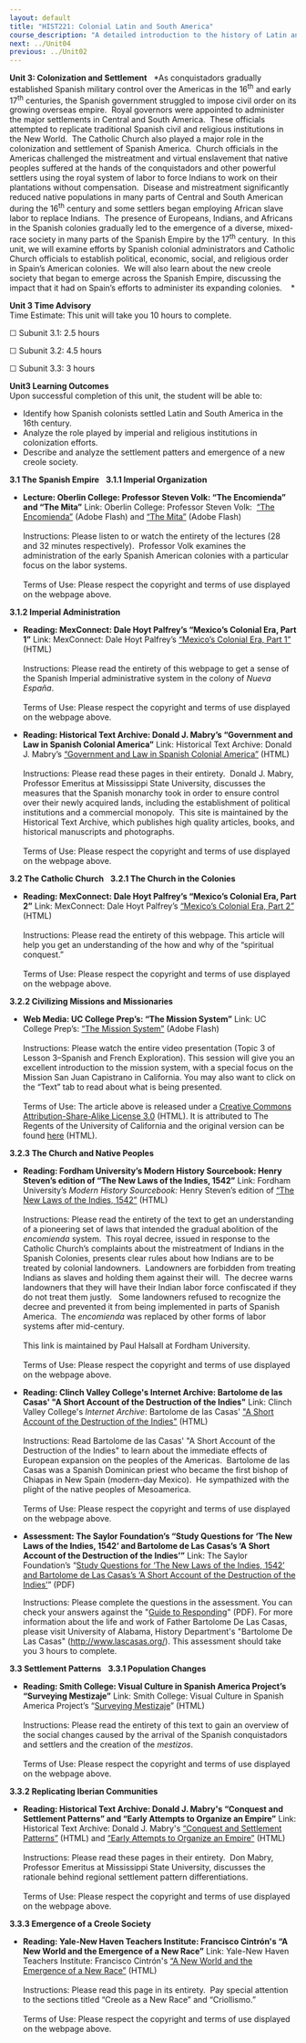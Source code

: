 ```yaml
---
layout: default
title: "HIST221: Colonial Latin and South America"
course_description: "A detailed introduction to the history of Latin and South America from the European discovery to the 19th century, with emphasis on indigenous Americans and European colonizers’ interactions and exchanges."
next: ../Unit04
previous: ../Unit02
---
```

**Unit 3: Colonization and Settlement** <span id="3"></span> 
*As conquistadors gradually established Spanish military control over
the Americas in the 16<sup>th</sup> and early 17<sup>th</sup> centuries,
the Spanish government struggled to impose civil order on its growing
overseas empire.  Royal governors were appointed to administer the major
settlements in Central and South America.  These officials attempted to
replicate traditional Spanish civil and religious institutions in the
New World.  The Catholic Church also played a major role in the
colonization and settlement of Spanish America.  Church officials in the
Americas challenged the mistreatment and virtual enslavement that native
peoples suffered at the hands of the conquistadors and other powerful
settlers using the royal system of labor to force Indians to work on
their plantations without compensation.  Disease and mistreatment
significantly reduced native populations in many parts of Central and
South American during the 16<sup>th</sup> century and some settlers
began employing African slave labor to replace Indians.  The presence of
Europeans, Indians, and Africans in the Spanish colonies gradually led
to the emergence of a diverse, mixed-race society in many parts of the
Spanish Empire by the 17<sup>th</sup> century.  In this unit, we will
examine efforts by Spanish colonial administrators and Catholic Church
officials to establish political, economic, social, and religious order
in Spain’s American colonies.  We will also learn about the new creole
society that began to emerge across the Spanish Empire, discussing the
impact that it had on Spain’s efforts to administer its expanding
colonies.    *

**Unit 3 Time Advisory**  
Time Estimate: This unit will take you 10 hours to complete.  
  
 ☐ Subunit 3.1: 2.5 hours  
  
 ☐ Subunit 3.2: 4.5 hours  
  
 ☐ Subunit 3.3: 3 hours

**Unit3 Learning Outcomes**  
Upon successful completion of this unit, the student will be able to:
-   Identify how Spanish colonists settled Latin and South America in
    the 16th century.
-   Analyze the role played by imperial and religious institutions in
    colonization efforts.
-   Describe and analyze the settlement patters and emergence of a new
    creole society. 

**3.1 The Spanish Empire** <span id="3.1"></span> 
**3.1.1 Imperial Organization** <span id="3.1.1"></span> 
-   **Lecture: Oberlin College: Professor Steven Volk: “The Encomienda”
    and “The Mita”**
    Link: Oberlin College: Professor Steven Volk:  [“The
    Encomienda”](http://vimeo.com/7305719) (Adobe Flash) and [“The
    Mita”](http://vimeo.com/7361055) (Adobe Flash)  
        
     Instructions: Please listen to or watch the entirety of the
    lectures (28 and 32 minutes respectively).  Professor Volk examines
    the administration of the early Spanish American colonies with a
    particular focus on the labor systems.  
        
     Terms of Use: Please respect the copyright and terms of use
    displayed on the webpage above.

**3.1.2 Imperial Administration** <span id="3.1.2"></span> 
-   **Reading: MexConnect: Dale Hoyt Palfrey’s “Mexico’s Colonial Era,
    Part 1”**
    Link: MexConnect: Dale Hoyt Palfrey’s [“Mexico’s Colonial Era, Part
    1”](http://www.mexconnect.com/articles/1563-mexico-s-colonial-era-part-i)
    (HTML)  
        
     Instructions: Please read the entirety of this webpage to get a
    sense of the Spanish Imperial administrative system in the colony of
    *Nueva España*.  
        
     Terms of Use: Please respect the copyright and terms of use
    displayed on the webpage above.

-   **Reading: Historical Text Archive: Donald J. Mabry’s “Government
    and Law in Spanish Colonial America”**
    Link: Historical Text Archive: Donald J. Mabry’s [“Government and
    Law in Spanish Colonial
    America”](http://historicaltextarchive.com/sections.php?action=read&artid=296)
    (HTML)  
        
     Instructions: Please read these pages in their entirety.  Donald J.
    Mabry, Professor Emeritus at Mississippi State University, discusses
    the measures that the Spanish monarchy took in order to ensure
    control over their newly acquired lands, including the establishment
    of political institutions and a commercial monopoly.  This site is
    maintained by the Historical Text Archive, which publishes high
    quality articles, books, and historical manuscripts and
    photographs.  
        
     Terms of Use: Please respect the copyright and terms of use
    displayed on the webpage above.

**3.2 The Catholic Church** <span id="3.2"></span> 
**3.2.1 The Church in the Colonies** <span id="3.2.1"></span> 
-   **Reading: MexConnect: Dale Hoyt Palfrey’s “Mexico’s Colonial Era,
    Part 2”**
    Link: MexConnect: Dale Hoyt Palfrey’s [“Mexico’s Colonial Era, Part
    2”](http://www.mexconnect.com/articles/1562-mexico-s-colonial-era-part-2)
    (HTML)  
        
     Instructions: Please read the entirety of this webpage. This
    article will help you get an understanding of the how and why of the
    “spiritual conquest.”  
        
     Terms of Use: Please respect the copyright and terms of use
    displayed on the webpage above.

**3.2.2 Civilizing Missions and Missionaries** <span id="3.2.2"></span> 
-   **Web Media: UC College Prep’s: “The Mission System”**
    Link: UC College Prep’s: [“The Mission
    System”](http://uccpbank.k12hsn.org/courses/APUSHistoryI/course%20files/multimedia/lesson03/lessonp_uccp_ap.html)
    (Adobe Flash)  
        
     Instructions: Please watch the entire video presentation (Topic 3
    of Lesson 3–Spanish and French Exploration). This session will give
    you an excellent introduction to the mission system, with a special
    focus on the Mission San Juan Capistrano in California. You may also
    want to click on the “Text” tab to read about what is being
    presented.  
        
     Terms of Use: The article above is released under a [Creative
    Commons Attribution-Share-Alike License
    3.0](http://creativecommons.org/licenses/by-sa/3.0/) (HTML). It is
    attributed to The Regents of the University of California and the
    original version can be found
    [here](http://uccpbank.k12hsn.org/courses/APUSHistoryI/course%20files/multimedia/lesson03/lessonp_uccp_ap.html)
    (HTML). 

**3.2.3 The Church and Native Peoples** <span id="3.2.3"></span> 
-   **Reading: Fordham University’s Modern History Sourcebook: Henry
    Steven’s edition of “The New Laws of the Indies, 1542”**
    Link: Fordham University’s *Modern History Sourcebook:* Henry
    Steven’s edition of [“The New Laws of the Indies,
    1542”](http://www.fordham.edu/halsall/mod/1542newlawsindies.html)
    (HTML)  
        
     Instructions: Please read the entirety of the text to get an
    understanding of a pioneering set of laws that intended the gradual
    abolition of the *encomienda* system.  This royal decree, issued in
    response to the Catholic Church’s complaints about the mistreatment
    of Indians in the Spanish Colonies, presents clear rules about how
    Indians are to be treated by colonial landowners.  Landowners are
    forbidden from treating Indians as slaves and holding them against
    their will.  The decree warns landowners that they will have their
    Indian labor force confiscated if they do not treat them justly.  
    Some landowners refused to recognize the decree and prevented it
    from being implemented in parts of Spanish America.  The
    *encomienda* was replaced by other forms of labor systems after
    mid-century.  
        
     This link is maintained by Paul Halsall at Fordham University.  
        
     Terms of Use: Please respect the copyright and terms of use
    displayed on the webpage above.

-   **Reading: Clinch Valley College's Internet Archive: Bartolome de
    las Casas' "A Short Account of the Destruction of the Indies"**
    Link: Clinch Valley College's *Internet Archive*: Bartolome de las
    Casas' ["A Short Account of the Destruction of the
    Indies"](http://web.archive.org/web/19980116133031/http:/pluto.clinch.edu/history/wciv2/civ2ref/casas.htm) (HTML)  
        
     Instructions: Read Bartolome de las Casas' "A Short Account of the
    Destruction of the Indies" to learn about the immediate effects of
    European expansion on the peoples of the Americas.  Bartolome de las
    Casas was a Spanish Dominican priest who became the first bishop of
    Chiapas in New Spain (modern-day Mexico).  He sympathized with the
    plight of the native peoples of Mesoamerica.  
        
     Terms of Use: Please respect the copyright and terms of use
    displayed on the webpage above.

-   **Assessment: The Saylor Foundation’s “Study Questions for ‘The New
    Laws of the Indies, 1542’ and Bartolome de Las Casas’s ‘A Short
    Account of the Destruction of the Indies’”**
    Link: The Saylor Foundation’s “[Study Questions for ‘The New Laws of
    the Indies, 1542’ and Bartolome de Las Casas’s ‘A Short Account of
    the Destruction of the
    Indies’](http://www.saylor.org/site/wp-content/uploads/2012/04/HIST221-OC-NewLaws1542-FINAL.pdf)”
    (PDF)  
      
     Instructions: Please complete the questions in the assessment. You
    can check your answers against the "[Guide to
    Responding](http://www.saylor.org/site/wp-content/uploads/2012/04/HIST221-OC-NewLaws1542-GTR-FINAL.pdf)"
    (PDF). For more information about the life and work of Father
    Bartolome De Las Casas, please visit University of Alabama, History
    Department's "Bartolome De Las Casas" (http://www.lascasas.org/).
    This assessment should take you 3 hours to complete.

**3.3 Settlement Patterns** <span id="3.3"></span> 
**3.3.1 Population Changes** <span id="3.3.1"></span> 
-   **Reading: Smith College: Visual Culture in Spanish America
    Project’s “Surveying Mestizaje”**
    Link: Smith College: Visual Culture in Spanish America Project’s
    “[Surveying
    Mestizaje](http://www.smith.edu/vistas/vistas_web/units/surv_mestizaje.htm)”
    (HTML)  
        
     Instructions: Please read the entirety of this text to gain an
    overview of the social changes caused by the arrival of the Spanish
    conquistadors and settlers and the creation of the *mestizos*.  
        
     Terms of Use: Please respect the copyright and terms of use
    displayed on the webpage above.

**3.3.2 Replicating Iberian Communities** <span id="3.3.2"></span> 
-   **Reading: Historical Text Archive: Donald J. Mabry's “Conquest and
    Settlement Patterns” and “Early Attempts to Organize an Empire”**
    Link: Historical Text Archive: Donald J. Mabry's [“Conquest and
    Settlement
    Patterns”](http://historicaltextarchive.com/sections.php?action=read&artid=320)
    (HTML) and [“Early Attempts to Organize an
    Empire”](http://historicaltextarchive.com/sections.php?action=read&artid=316)
    (HTML)  
        
     Instructions: Please read these pages in their entirety.  Don
    Mabry, Professor Emeritus at Mississippi State University, discusses
    the rationale behind regional settlement pattern differentiations.  
        
     Terms of Use: Please respect the copyright and terms of use
    displayed on the webpage above.

**3.3.3 Emergence of a Creole Society** <span id="3.3.3"></span> 
-   **Reading: Yale-New Haven Teachers Institute: Francisco Cintrón's “A
    New World and the Emergence of a New Race”**
    Link: Yale-New Haven Teachers Institute: Francisco Cintrón's [“A New
    World and the Emergence of a New
    Race”](http://www.yale.edu/ynhti/curriculum/units/1986/2/86.02.04.x.html)
    (HTML)  
        
     Instructions: Please read this page in its entirety.  Pay special
    attention to the sections titled “Creole as a New Race” and
    “Criollismo.”  
        
     Terms of Use: Please respect the copyright and terms of use
    displayed on the webpage above.



